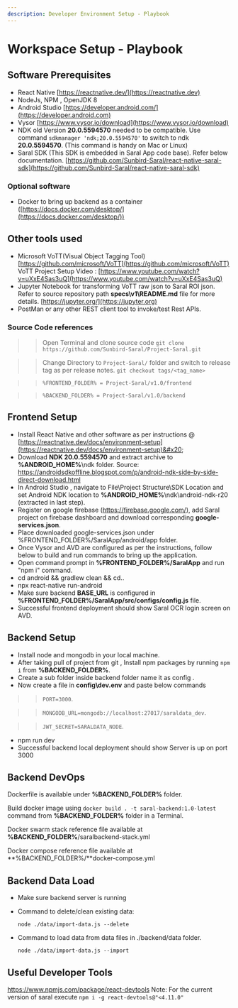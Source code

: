 ```yaml
---
description: Developer Environment Setup - Playbook
---
```


# Workspace Setup - Playbook

## Software Prerequisites

* React Native  [https://reactnative.dev/](https://reactnative.dev)
* NodeJs, NPM , OpenJDK 8
* Android Studio  [https://developer.android.com/](https://developer.android.com)
* Vysor [https://www.vysor.io/download](https://www.vysor.io/download)
* NDK old Version **20.0.5594570** needed to be compatible. Use command `sdkmanager 'ndk;20.0.5594570'` to switch to ndk **20.0.5594570**. (This command is handy on Mac or Linux)
* Saral SDK (This SDK is embedded in Saral App code base). Refer below documentation. [https://github.com/Sunbird-Saral/react-native-saral-sdk](https://github.com/Sunbird-Saral/react-native-saral-sdk)

### Optional software

* Docker to bring up backend as a container ([https://docs.docker.com/desktop/](https://docs.docker.com/desktop/))

## Other tools used

* Microsoft VoTT(Visual Object Tagging Tool) [https://github.com/microsoft/VoTT](https://github.com/microsoft/VoTT) VoTT Project Setup Video :  [https://www.youtube.com/watch?v=uXxE4Sas3uQ](https://www.youtube.com/watch?v=uXxE4Sas3uQ)
* Jupyter Notebook for transforming VoTT raw json to Saral ROI json.  Refer to source repository path **specs\v1\README.md** file for more details.  [https://jupyter.org/](https://jupyter.org)
* PostMan or any other REST client tool to invoke/test Rest APIs.



### Source Code references

> > Open Terminal and clone source code `git clone https://github.com/Sunbird-Saral/Project-Saral.git`

> > Change Directory to `Project-Saral/` folder and switch to release tag as per release notes. `git checkout tags/<tag_name>`

> > `%FRONTEND_FOLDER% = Project-Saral/v1.0/frontend`

> > `%BACKEND_FOLDER% = Project-Saral/v1.0/backend`

## Frontend Setup

* Install React Native and other software as per instructions @ [https://reactnative.dev/docs/environment-setup](https://reactnative.dev/docs/environment-setup)&#x20;
* Download **NDK 20.0.5594570** and extract archive to **%ANDROID\_HOME%**\ndk folder. Source: https://androidsdkoffline.blogspot.com/p/android-ndk-side-by-side-direct-download.html
* In Android Studio , navigate to File\Project Structure\SDK Location and set Android NDK location to **%ANDROID\_HOME%**\ndk\android-ndk-r20 (extracted in last step).
* Register on google firebase (https://firebase.google.com/), add Saral project on firebase dashboard and download corresponding **google-services.json**.
* Place downloaded google-services.json under %FRONTEND\_FOLDER%/SaralApp/android/app folder.
* Once Vysor and AVD are configured as per the instructions, follow below to build and run commands to bring up the application.
* Open command prompt in **%FRONTEND\_FOLDER%/SaralApp** and run "npm i" command.
* cd android && gradlew clean && cd..
* npx react-native run-android
* Make sure backend **BASE\_URL** is configured in **%FRONTEND\_FOLDER%/SaralApp/src/configs/config.js** file.
* Successful frontend deployment should show Saral OCR login screen on AVD.

## Backend Setup

* Install node and mongodb in your local machine.
* After taking pull of project from git , Install npm packages by running `npm i` from **%BACKEND\_FOLDER%**.
* Create a sub folder inside backend folder name it as config .
* Now create a file in **config\dev.env** and paste below commands

> > `PORT=3000`.

> > `MONGODB_URL=mongodb://localhost:27017/saraldata_dev`.

> > `JWT_SECRET=SARALDATA_NODE`.

* npm run dev
* Successful backend local deployment should show Server is up on port 3000

## Backend DevOps

Dockerfile is available under **%BACKEND\_FOLDER%** folder.

Build docker image using `docker build . -t saral-backend:1.0-latest` command from **%BACKEND\_FOLDER%** folder in a Terminal.

Docker swarm stack reference file available at **%BACKEND\_FOLDER%**/saralbackend-stack.yml

Docker compose reference file available at **%BACKEND\_FOLDER%/**docker-compose.yml

## Backend Data Load

* Make sure backend server is running
*   Command to delete/clean existing data:

    `node ./data/import-data.js --delete`
*   Command to load data from data files in ./backend/data folder.

    `node ./data/import-data.js --import`



## Useful Developer Tools

https://www.npmjs.com/package/react-devtools Note: For the current version of saral execute `npm i -g react-devtools@"<4.11.0"`
